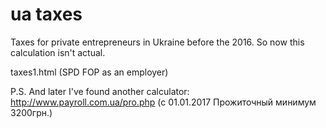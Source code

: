 ua taxes
========

Taxes for private entrepreneurs in Ukraine before the 2016. So now this calculation isn't actual.

taxes1.html (SPD FOP as an employer)

P.S. And later I've found another calculator: http://www.payroll.com.ua/pro.php (с 01.01.2017 Прожиточный минимум 3200грн.)
